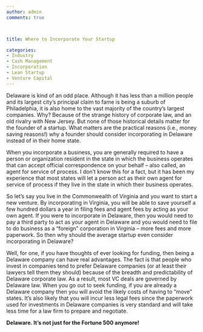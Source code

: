```yaml
---
author: admin
comments: true



title: Where to Incorporate Your Startup

categories:
- Industry
- Cash Management
- Incorporation
- Lean Startup
- Venture Capital
---
```


Delaware is kind of an odd place.  Although it has less than a million people and its largest city’s principal claim to fame is being a suburb of Philadelphia, it is also home to the vast majority of the country’s largest companies.  Why?  Because of the strange history of corporate law, and an old rivalry with New Jersey.  But none of those historical details matter for the founder of a startup.  What matters are the practical reasons (i.e., money saving reasons!) why a founder should consider incorporating in Delaware instead of in their home state.

When you incorporate a business, you are generally required to have a person or organization resident in the state in which the business operates that can accept official correspondence on your behalf – also called, an agent for service of process.  I don’t know this for a fact, but it has been my experience that most states will let a person act as their own agent for service of process if they live in the state in which their business operates.  

So let’s say you live in the Commonwealth of Virginia and you want to start a new venture.  By incorporating in Virginia, you will be able to save yourself a few hundred dollars a year in filing fees and agent fees by acting as your own agent.  If you were to incorporate in Delaware, then you would need to pay a third party to act as your agent in Delaware and you would need to file to do business as a “foreign” corporation in Virginia – more fees and more paperwork.  So then why should the average startup even consider incorporating in Delaware?  

Well, for one, if you have thoughts of ever looking for funding, then being a Delaware company can have real advantages.  The fact is that people who invest in companies tend to prefer Delaware companies (or at least their lawyers tell them they should) because of the breadth and predictability of Delaware corporate law.  As a result, most VC deals are governed by Delaware law.  When you go out to seek funding, if you are already a Delaware company then you will avoid the likely costs of having to “move” states.  It’s also likely that you will incur less legal fees since the paperwork used for investments in Delaware companies is very standard and will take less time for a law firm to prepare and negotiate.

**Delaware.  It’s not just for the Fortune 500 anymore!**


